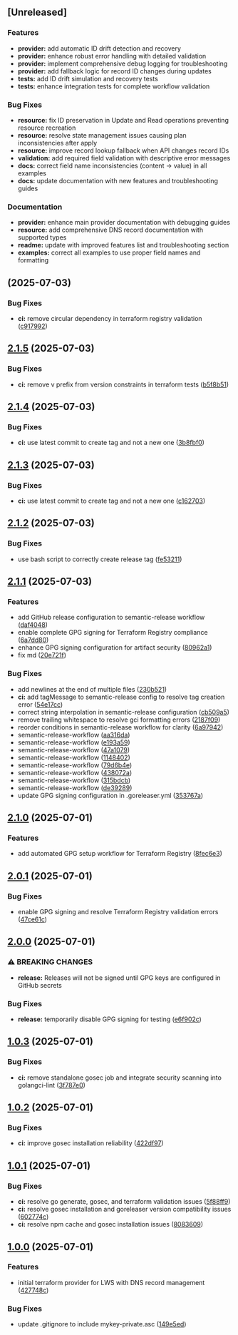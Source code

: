 ## [Unreleased]

### Features

* **provider:** add automatic ID drift detection and recovery
* **provider:** enhance robust error handling with detailed validation
* **provider:** implement comprehensive debug logging for troubleshooting
* **provider:** add fallback logic for record ID changes during updates
* **tests:** add ID drift simulation and recovery tests
* **tests:** enhance integration tests for complete workflow validation

### Bug Fixes

* **resource:** fix ID preservation in Update and Read operations preventing resource recreation
* **resource:** resolve state management issues causing plan inconsistencies after apply
* **resource:** improve record lookup fallback when API changes record IDs
* **validation:** add required field validation with descriptive error messages
* **docs:** correct field name inconsistencies (content → value) in all examples
* **docs:** update documentation with new features and troubleshooting guides

### Documentation

* **provider:** enhance main provider documentation with debugging guides
* **resource:** add comprehensive DNS record documentation with supported types
* **readme:** update with improved features list and troubleshooting section
* **examples:** correct all examples to use proper field names and formatting

## [](https://github.com/M4XGO/terraform-provider-lws/compare/v2.1.5...v) (2025-07-03)


### Bug Fixes

* **ci:** remove circular dependency in terraform registry validation ([c917992](https://github.com/M4XGO/terraform-provider-lws/commit/c917992b91f48ad6a7cf144de8f6f818edcb5dba))

## [2.1.5](https://github.com/M4XGO/terraform-provider-lws/compare/v2.1.4...v2.1.5) (2025-07-03)


### Bug Fixes

* **ci:** remove v prefix from version constraints in terraform tests ([b5f8b51](https://github.com/M4XGO/terraform-provider-lws/commit/b5f8b51012542a923c744a277e1cf112c9bf1e35))

## [2.1.4](https://github.com/M4XGO/terraform-provider-lws/compare/v2.1.3...v2.1.4) (2025-07-03)


### Bug Fixes

* **ci:** use latest commit to create tag and not a new one ([3b8fbf0](https://github.com/M4XGO/terraform-provider-lws/commit/3b8fbf0f2d4701b2daea21f7624936f73fcfa570))

## [2.1.3](https://github.com/M4XGO/terraform-provider-lws/compare/v2.1.2...v2.1.3) (2025-07-03)


### Bug Fixes

* **ci:** use latest commit to create tag and not a new one ([c162703](https://github.com/M4XGO/terraform-provider-lws/commit/c162703b81e41d81389fc113c516056384782772))

## [2.1.2](https://github.com/M4XGO/terraform-provider-lws/compare/v2.1.1...v2.1.2) (2025-07-03)


### Bug Fixes

* use bash script to correctly create release tag ([fe53211](https://github.com/M4XGO/terraform-provider-lws/commit/fe532113d4a9d63c4a79ba102f86fcbcbbb8c4ac))

## [2.1.1](https://github.com/M4XGO/terraform-provider-lws/compare/v2.1.0...v2.1.1) (2025-07-03)


### Features

* add GitHub release configuration to semantic-release workflow ([daf4048](https://github.com/M4XGO/terraform-provider-lws/commit/daf40487fc53dd31913695df2a28e7eddf4630ef))
* enable complete GPG signing for Terraform Registry compliance ([6a7dd80](https://github.com/M4XGO/terraform-provider-lws/commit/6a7dd800763ee58cb6b6582737bd7212df25135e))
* enhance GPG signing configuration for artifact security ([80962a1](https://github.com/M4XGO/terraform-provider-lws/commit/80962a1f24fb46bcb304cec12a5a73ffcae31dfc))
* fix md ([20e721f](https://github.com/M4XGO/terraform-provider-lws/commit/20e721f1901612dbefbbcf23df58c4b34d7dcc92))


### Bug Fixes

* add newlines at the end of multiple files ([230b521](https://github.com/M4XGO/terraform-provider-lws/commit/230b5213b9704e8f1c88cdee35de8511f79dc67d))
* **ci:** add tagMessage to semantic-release config to resolve tag creation error ([54e17cc](https://github.com/M4XGO/terraform-provider-lws/commit/54e17cc390d8b67a78e27dc163d4f747900a6473))
* correct string interpolation in semantic-release configuration ([cb509a5](https://github.com/M4XGO/terraform-provider-lws/commit/cb509a52f6061ba3317b065b7323830bcf8c1d54))
* remove trailing whitespace to resolve gci formatting errors ([2187f09](https://github.com/M4XGO/terraform-provider-lws/commit/2187f09432700522b411135a56c9a466fbb09f40))
* reorder conditions in semantic-release workflow for clarity ([6a97942](https://github.com/M4XGO/terraform-provider-lws/commit/6a979429b009dda749b5c9827e544ae90a7592e5))
* semantic-release-workflow ([aa316da](https://github.com/M4XGO/terraform-provider-lws/commit/aa316daa969b5445742edfe763371e336b72760c))
* semantic-release-workflow ([e193a59](https://github.com/M4XGO/terraform-provider-lws/commit/e193a59068f6f53a58f377724bc969ef1ca8c6ff))
* semantic-release-workflow ([47a1079](https://github.com/M4XGO/terraform-provider-lws/commit/47a1079701da27ff4f6932811c4802cc3e5e474b))
* semantic-release-workflow ([1148402](https://github.com/M4XGO/terraform-provider-lws/commit/114840213e26b72e1c55b7a05164791c0b21d57e))
* semantic-release-workflow ([79d6b4e](https://github.com/M4XGO/terraform-provider-lws/commit/79d6b4e9bf5426c584f8841ff99fb995680c30ee))
* semantic-release-workflow ([438072a](https://github.com/M4XGO/terraform-provider-lws/commit/438072ad3f26970442232235858ca4ecca07678a))
* semantic-release-workflow ([315bdcb](https://github.com/M4XGO/terraform-provider-lws/commit/315bdcb3184cba5065846e92e430f7cd05a59459))
* semantic-release-workflow ([de39289](https://github.com/M4XGO/terraform-provider-lws/commit/de39289ac5b9fbe3ff82cd07be2e928c7b997a24))
* update GPG signing configuration in .goreleaser.yml ([353767a](https://github.com/M4XGO/terraform-provider-lws/commit/353767a4e3575aba94b41f5b589adcb69d4cec64))

## [2.1.0](https://github.com/M4XGO/terraform-provider-lws/compare/v2.0.1...v2.1.0) (2025-07-01)


### Features

* add automated GPG setup workflow for Terraform Registry ([8fec6e3](https://github.com/M4XGO/terraform-provider-lws/commit/8fec6e3ef7c12b7254009b2b173ff7863f92d1f1))

## [2.0.1](https://github.com/M4XGO/terraform-provider-lws/compare/v2.0.0...v2.0.1) (2025-07-01)


### Bug Fixes

* enable GPG signing and resolve Terraform Registry validation errors ([47ce61c](https://github.com/M4XGO/terraform-provider-lws/commit/47ce61c1ff31d5abd0999d74821d9c4e62471bdd))

## [2.0.0](https://github.com/M4XGO/terraform-provider-lws/compare/v1.0.3...v2.0.0) (2025-07-01)


### ⚠ BREAKING CHANGES

* **release:** Releases will not be signed until GPG keys are configured in GitHub secrets

### Bug Fixes

* **release:** temporarily disable GPG signing for testing ([e6f902c](https://github.com/M4XGO/terraform-provider-lws/commit/e6f902c4568df6d1656e393108b006b36a1ba9ac))

## [1.0.3](https://github.com/M4XGO/terraform-provider-lws/compare/v1.0.2...v1.0.3) (2025-07-01)


### Bug Fixes

* **ci:** remove standalone gosec job and integrate security scanning into golangci-lint ([3f787e0](https://github.com/M4XGO/terraform-provider-lws/commit/3f787e0807c1812a584379cd03c90a7ac3d26277))

## [1.0.2](https://github.com/M4XGO/terraform-provider-lws/compare/v1.0.1...v1.0.2) (2025-07-01)


### Bug Fixes

* **ci:** improve gosec installation reliability ([422df97](https://github.com/M4XGO/terraform-provider-lws/commit/422df97d953508781195a429d6840ed41f7c3f75))

## [1.0.1](https://github.com/M4XGO/terraform-provider-lws/compare/v1.0.0...v1.0.1) (2025-07-01)


### Bug Fixes

* **ci:** resolve go generate, gosec, and terraform validation issues ([5f88ff9](https://github.com/M4XGO/terraform-provider-lws/commit/5f88ff95433d6cc46c8a81cf74cfb6b1dc1946f6))
* **ci:** resolve gosec installation and goreleaser version compatibility issues ([602774c](https://github.com/M4XGO/terraform-provider-lws/commit/602774c00362f07a96a5da3e733cc98ebf65f3f0))
* **ci:** resolve npm cache and gosec installation issues ([8083609](https://github.com/M4XGO/terraform-provider-lws/commit/80836099ca6392569b7741567b9b72b60905c21f))

## [1.0.0](https://github.com/M4XGO/terraform-provider-lws/compare/427748c4e9c4791056d2bb68d202b960c245a19f...v1.0.0) (2025-07-01)


### Features

* initial terraform provider for LWS with DNS record management ([427748c](https://github.com/M4XGO/terraform-provider-lws/commit/427748c4e9c4791056d2bb68d202b960c245a19f))


### Bug Fixes

* update .gitignore to include mykey-private.asc ([149e5ed](https://github.com/M4XGO/terraform-provider-lws/commit/149e5ede1f395c9f207a2e0eb992545743c9db6b))

